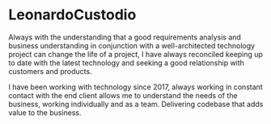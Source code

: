 # LeonardoCustodio

Always with the understanding that a good requirements analysis and business understanding in conjunction with a well-architected technology project can change the life of a project, I have always reconciled keeping up to date with the latest technology and seeking a good relationship with customers and products.

I have been working with technology since 2017, always working in constant contact with the end client allows me to understand the needs of the business, working individually and as a team.
Delivering codebase that adds value to the business.
